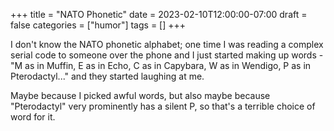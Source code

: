 +++
title = "NATO Phonetic"
date = 2023-02-10T12:00:00-07:00
draft = false
categories = ["humor"]
tags = []
+++

I don't know the NATO phonetic alphabet; one time I was reading a complex serial code to someone over the phone and I just started making up words - "M as in Muffin, E as in Echo, C as in Capybara, W as in Wendigo, P as in Pterodactyl..." and they started laughing at me.

Maybe because I picked awful words, but also maybe because "Pterodactyl" very prominently has a silent P, so that's a terrible choice of word for it.
